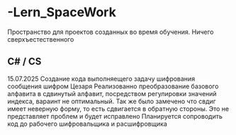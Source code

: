 # -Lern_SpaceWork
Пространство для проектов созданных во время обучения. Ничего сверхъестественного

## C# / CS 
15.07.2025
Создание кода выполняещего задачу шифрования сообщения шифром Цезаря
Реализованно преобразование базового алфавита в сдвинутый алфавит, посредством регулировки значений индекса, вараинт не оптимальный.
Так же было замечено что свдиг имеет неверную форму, то есть сдвигается в обратную стороны. Это не представляет проблем и будет исправлено
Планируется сопроводить код до рабочего шифровальщика и расшифровщика
